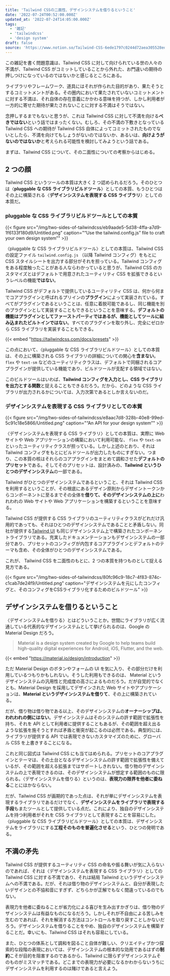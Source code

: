 ```yaml
---
title: 'Tailwind CSSの二面性、デザインシステムを借りるということ'
date: '2022-07-24T00:52:00.000Z'
updated_at: '2022-07-24T14:05:00.000Z'
tags:
  - '雑記'
  - 'tailwindcss'
  - 'design system'
draft: false
source: 'https://www.notion.so/Tailwind-CSS-6ede1797c0244d72aea305528ed253b1'
---
```


この雑記を書く問題意識は、Tailwind CSS に対して向けられている世の人々の不満が、Tailwind CSS がコミットしていることから外れた、お門違いの期待の押しつけになっているのではないかと感じるところにある。

ライブラリやフレームワーク、道具にはそれが作られた目的があり、果たそうとするコミットメントがある。その圏内において果たされていないコミットメントに対する不満は、それ自体の存在意義にかかわる意味を持つが、しかし利用者が一方的に寄せた期待が果たされないことに対する不満はそうではない。

念押しするまでもないと思うが、これは Tailwind CSS に対して不満を向ける**べきではない**という話ではまったくない。むしろ、その不満の下敷きとなっている Tailwind CSS への期待が Tailwind CSS 自体によってコミットされたものでないとしたら、不満を向けてもしょうがないのではないか、あるいは、**向けようがないのではないか**と考えられる可能性を検討してみようという話である。

まずは、Tailwind CSS について、その二面性についての考察からはじめる。

## 2 つの顔

Tailwind CSS というツールの本質は大きく 2 つ認められるだろう。そのひとつは〈**pluggable な CSS ライブラリビルドツール**〉としての本質、もうひとつはその上に構築される〈**デザインシステムを表現する CSS ライブラリ**〉としての本質だ。

### **pluggable な CSS ライブラリビルドツールとしての本質**

{{< figure src="/img/two-sides-of-tailwindcss/eb9aade5-5d38-4ffa-a7d9-1f6133f180d9/Untitled.png" caption="“Use the tailwind.config.js” file to craft your own design system”" >}}

〈pluggable な CSS ライブラリビルドツール〉としての本質は、Tailwind CSS の設定ファイル `tailwind.config.js` （以降 Tailwind コンフィグ）をもとに CSS スタイルシートを出力する部分がそれを担っている。Tailwind コンフィグをある程度触ったことがある人ならわかっていると思うが、Tailwind CSS のカスタマイズとはデフォルトで用意されたユーティリティ CSS を拡張できるというレベルの機能**ではない**。

Tailwind CSS がデフォルトで提供しているユーティリティ CSS は、何から何までコアプラグインと呼ばれるプリインの**プラグイン**によって実装されている。すべてがプラグインであるということは、任意に着脱可能であるし、同じ機能を別のプラグインとして実装することもできるということを意味する。**デフォルトの機能はプラグインとしてファーストパーティではあるが、機能としてツールに組み込まれたビルトインではない**。すべてのプラグインを取り外し、完全にゼロから CSS ライブラリを実装することもできる。

{{< embed "https://tailwindcss.com/docs/presets" >}}

この点において、〈pluggable な CSS ライブラリビルドツール〉としての本質は、その上に構築される CSS ライブラリの詳細についての関心を**含まない**。 `flex` や `text-sm` などのユーティリティクラスは、デフォルトで同梱されるコアプラグインが提供している機能であり、ビルドツールが支配する領域ではない。

このビルドツールはいわば、**Tailwind コンフィグを入力とし、CSS ライブラリを出力とする関数**と捉えることもできるだろう。だから、どのような CSS ライブラリが出力されるかについては、入力次第であるとしか言えないのだ。

### デザインシステムを表現する CSS ライブラリとしての本質

{{< figure src="/img/two-sides-of-tailwindcss/e8aac7d8-328b-40e8-99ed-5c91c18e5866/Untitled.png" caption="“An API for your design system”" >}}

〈デザインシステムを表現する CSS ライブラリ〉としての本質は、実際に Web サイトや Web アプリケーションの構築において利用可能な、 `flex` や `text-sm` といったユーティリティクラスが担っている。しかし上述のとおり、それは Tailwind コンフィグをもとにビルドツールが出力したものにすぎない。つまり、この本質の核はそれらのコアプラグインをまとめて調和させた**デフォルトのプリセット**である。そしてそのプリセットは、設計済みの、**Tailwind というひとつのデザインシステム**の一部である。

Tailwind がひとつのデザインシステムであるということ、それは Tailwind CSS を利用するということが、その根底にあるデザイン原則からデザイントークンからコンポーネントに至るまでその全体を**借りて、そのデザインシステムの上に**われわれの Web サイトや Web アプリケーションを構築するということを意味する。

Tailwind CSS が提供する CSS ライブラリのユーティリティクラスがどれだけ汎用的であっても、それはひとつのデザインシステムであることと矛盾しない。同社が提供する[Tailwind UI](https://tailwindui.com/) も同じデザインシステム上で構築されたコンポーネントライブラリである。充実したドキュメンテーションもデザインシステムの一部分であり、プリセットのコンフィグが内包するコアプラグインとデフォルトのテーマも含め、その全体がひとつのデザインシステムである。

これが、 Tailwind CSS を二面性のもとに、2 つの本質を持つものとして捉える見方である。

{{< figure src="/img/two-sides-of-tailwindcss/80fc96c9-18c7-4f83-874c-c1cab7de24f9/Untitled.png" caption="デザインシステムを元にしたコンフィグと、そのコンフィグをCSSライブラリ化するためのビルドツール" >}}

## デザインシステムを借りるということ

〈デザインシステムを借りる〉とはどういうことか。世間にライブラリが広く流通している代表的なデザインシステムとして挙げられるのは、Google の Material Design だろう。

> Material is a design system created by Google to help teams build high-quality digital experiences for Android, iOS, Flutter, and the web.

{{< embed "https://material.io/design/introduction" >}}

ただ Material Design のボタンやフォームの UI を気に入り、その部分だけを利用しているつもりかもしれない。そうした利用もできるのは、 Material というデザインシステムの汎用性と完成度の高さによるものだろう。だが自覚的でなくとも、Material Design を採用してデザインされた Web サイトやアプリケーションは、**Material というデザインシステムを借りて**、その上に構築されている。

だが、借り物は借り物である以上、そのデザインシステムの**オーナーシップは、われわれの側にはない**。デザインシステムはそのシステムの許す範囲で拡張性を持ち、それを API として利用者に提供することもあるが、その範囲を超え出るような拡張を施そうとすれば矛盾と衝突が起こるのは必然である。典型的には、ライブラリが提供する API では表現できないカスタマイズのために、グローバル CSS を上書きすることになる。

これと同じ図式は Tailwind CSS にも当てはめられる。プリセットのコアプラグインとテーマは、その土台となるデザインシステムの許す範囲で拡張性を備えているが、その範囲を超える拡張まではサポートしきれない。借り物のデザインシステムの上で表現できるのは、そのデザインシステムが想定する範囲のものに限られる。〈デザインシステムを借りる〉というのは、**表現力の限界を他者に委ねる**ことにほかならない。

だが、Tailwind CSS が画期的であった点は、それが単にデザインシステムを表現するライブラリであるだけでなく、**デザインシステムをライブラリで表現する手段**もまたツールとして提供している点だ。これにより、独自のデザインシステムを持つ利用者がそれを CSS ライブラリとして表現することを容易にした。〈pluggable な CSS ライブラリビルドツール〉としての本質は、デザインシステムをライブラリにする**工程そのものを普遍化させる**という、ひとつの発明である。

## 不満の矛先

Tailwind CSS が提供するユーティリティ CSS の命名や振る舞いが気に入らないのであれば、それは〈デザインシステムを表現する CSS ライブラリ〉としての Tailwind CSS に対する不満であり、それは結局 Tailwind というデザインシステムへの不満である。だが、それは借り物のデザインシステムと、自分が表現したいデザインとの不協和音にすぎず、どちらかが正解でもなく間違っているのでもない。

表現力を他者に委ねることが省力化による喜びを生み出すかぎりは、借り物のデザインシステムは有益なものになるだろう。しかしそれが不自由による苦しみを生むのであれば、それを解消する方法はコントロールを取り戻すことしかないだろう。デザインシステムを借りることをやめ、独自のデザインシステムを構築することだ。幸いにも、Tailwind CSS はそれも容易にしている。

また、ひとつの体系として調和を図ること自体が難しい、クリエイティブかつ探索的な段階の表現においては、デザインシステムの根本的な効用であるはずの**制約**こそが目的を阻害するのであるから、Tailwind に限らずデザインシステムそのものがミスマッチである。どこまでの表現力が必要になるかわからないうちにデザインシステムを利用するのは賭けであると言えよう。
